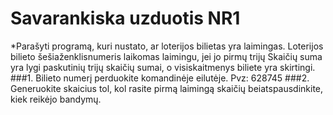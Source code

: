 # Savarankiska uzduotis NR1
*Parašyti programą, kuri nustato,
ar loterijos bilietas yra laimingas. Loterijos bilieto šešiaženklisnumeris
laikomas laimingu, jei jo pirmų trijų
Skaičių suma yra lygi paskutinių trijų
skaičių sumai, o visiskaitmenys
biliete yra skirtingi.
###1.
Bilieto
numerį perduokite komandinėje
eilutėje. Pvz: 628745
###2.
Generuokite skaicius tol, kol rasite
pirmą
laimingą skaičių beiatspausdinkite, kiek reikėjo bandymų.
